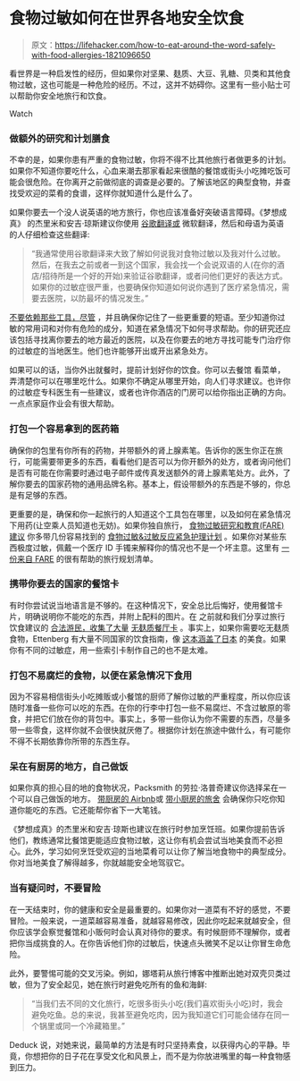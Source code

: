 # 食物过敏如何在世界各地安全饮食

> 原文：<https://lifehacker.com/how-to-eat-around-the-word-safely-with-food-allergies-1821096650>

看世界是一种启发性的经历，但如果你对坚果、麸质、大豆、乳糖、贝类和其他食物过敏，这也可能是一种危险的经历。不过，这并不妨碍你。这里有一些小贴士可以帮助你安全地旅行和饮食。

Watch

### 做额外的研究和计划膳食

不幸的是，如果你患有严重的食物过敏，你将不得不比其他旅行者做更多的计划。如果你不知道你要吃什么，心血来潮去那家看起来很酷的餐馆或街头小吃摊吃饭可能会很危险。在你离开之前做彻底的调查是必要的。了解该地区的典型食物，并查找受欢迎的菜肴的食谱，这样你就知道什么是什么了。

如果你要去一个没人说英语的地方旅行，你也应该准备好突破语言障碍。《梦想成真》 的杰里米和安吉·琼斯建议你使用 [谷歌翻译或](https://lifehacker.com/translation-tool-showdown-google-translate-vs-microso-1787836106) 微软翻译，然后和母语为英语的人仔细检查这些翻译:

> “我通常使用谷歌翻译来大致了解如何说我对食物过敏以及我对什么过敏。然后，在我去之前或者一到这个国家，我会找一个会说双语的人(在你的酒店/招待所是一个好的开始)来验证谷歌翻译，或者问他们更好的表达方式。如果你的过敏症很严重，也要确保你知道如何说你遇到了医疗紧急情况，需要去医院，以防最坏的情况发生。”

[不要依赖那些工具，尽管](https://lifehacker.com/translation-apps-are-great-now-but-don-t-use-them-1789424007) ，并且确保你记住了一些更重要的短语。至少知道你过敏的常用词和对你有危险的成分，知道在紧急情况下如何寻求帮助。你的研究还应该包括寻找离你要去的地方最近的医院，以及在你要去的地方寻找可能专门治疗你的过敏症的当地医生。他们也许能够开出或开出紧急处方。

如果可以的话，当你外出就餐时，提前计划好你的饮食。你可以去餐馆 看菜单，弄清楚你可以在哪里吃什么。如果你不确定从哪里开始，向人们寻求建议。也许你的过敏症专科医生有一些建议，或者也许你酒店的门房可以给你指出正确的方向。一点点家庭作业会有很大帮助。

### 打包一个容易拿到的医药箱

确保你的包里有你所有的药物，并带额外的肾上腺素笔。告诉你的医生你正在旅行，可能需要带更多的东西，看看他们是否可以为你开额外的处方，或者询问他们是否有可能在你需要时通过电子邮件或传真发送额外的肾上腺素笔处方。此外，了解你要去的国家药物的通用品牌名称。基本上，假设带额外的东西是不够的，你总是有足够的东西。

更重要的是，确保和你一起旅行的人知道这个工具包在哪里，以及如何在紧急情况下用药(让空乘人员知道也无妨)。如果你独自旅行， [食物过敏研究和教育(FARE)建议](https://www.foodallergy.org/life-with-food-allergies/managing-lifes-milestones/traveling/tips-for-traveling-with-food-allergies) 你多带几份容易找到的 [食物过敏&过敏反应紧急护理计划](https://www.foodallergy.org/sites/default/files/migrated-files/file/emergency-care-plan.pdf) 。如果你对某些东西极度过敏，佩戴一个医疗 ID 手镯来解释你的情况也不是一个坏主意。这里有 [一份来自 FARE](https://www.foodallergy.org/sites/default/files/2017-09/road_trip_infographic.pdf) 的很有帮助的旅行规划清单。

### 携带你要去的国家的餐馆卡

有时你尝试说当地语言是不够的。在这种情况下，安全总比后悔好，使用餐馆卡片，明确说明你不能吃的东西，并附上配料的图片。在 之前就和我们分享过旅行饮食建议的 [合法游民](https://www.legalnomads.com/)[，收集了大量](https://lifehacker.com/ask-an-expert-all-about-around-the-world-travel-and-st-5973694) [无麸质餐厅卡](https://www.legalnomads.com/gluten-free/) 。事实上，如果你需要吃无麸质食物，Ettenberg 有大量不同国家的饮食指南，像 [这本涵盖了日本](https://www.legalnomads.com/gluten-free/japan/) 的美食。如果你有不同的过敏症，用一些索引卡制作自己的也不是太难。

### 打包不易腐烂的食物，以便在紧急情况下食用

因为不容易相信街头小吃摊贩或小餐馆的厨师了解你过敏的严重程度，所以你应该随时准备一些你可以吃的东西。在你的行李中打包一些不易腐烂、不含过敏原的零食，并把它们放在你的背包中。事实上，多带一些你认为你不需要的东西，尽量多带一些零食，这样你就不会很快就厌倦了。根据你计划在旅途中做什么，有可能你不得不长期依靠你所带的东西生存。

### 呆在有厨房的地方，自己做饭

如果你真的担心目的地的食物状况，Packsmith 的劳拉·洛普奇建议你选择呆在一个可以自己做饭的地方。 [带厨房的 Airbnb](https://lifehacker.com/how-to-cook-well-in-an-airbnb-kitchen-1820573579)或 [带小厨房的旅舍](https://skillet.lifehacker.com/how-to-cook-in-someone-elses-kitchen-1820646298) 会确保你只吃你知道你能吃的东西。它还能帮你省下一大笔钱。

《梦想成真》的杰里米和安吉·琼斯也建议在旅行时参加烹饪班。如果你提前告诉他们，教练通常比餐馆更能适应食物过敏，这让你有机会尝试当地美食而不必担心。此外，学习如何烹饪受欢迎的当地菜肴可以让你了解当地食物中的典型成分。你对当地美食了解得越多，你就越能安全地驾驭它。

### 当有疑问时，不要冒险

在一天结束时，你的健康和安全是最重要的。如果你对一道菜有不好的感觉，不要冒险。一般来说，一道菜越容易准备，就越容易修改，因此你吃起来就越安全，但你应该学会察觉餐馆和小贩何时会认真对待你的要求。有时候厨师不理解你，或者把你当成挑食的人。在你告诉他们你的过敏后，快速点头微笑不足以让你冒生命危险。

此外，要警惕可能的交叉污染。例如，娜塔莉从旅行博客中推断出她对双壳贝类过敏，但为了安全起见，她在旅行时避免吃所有的鱼和海鲜:

> “当我们去不同的文化旅行，吃很多街头小吃(我们喜欢街头小吃)时，我会避免吃鱼。总的来说，我甚至避免吃肉，因为我知道它们可能会储存在同一个锅里或同一个冷藏箱里。”

Deduck 说，对她来说，最简单的方法是有时只坚持素食，以获得内心的平静。毕竟，你想把你的日子花在享受文化和风景上，而不是为你放进嘴里的每一种食物感到压力。